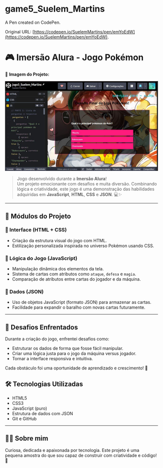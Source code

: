 # game5_Suelem_Martins

A Pen created on CodePen.

Original URL: [https://codepen.io/SuelemMartins/pen/emYoEdW](https://codepen.io/SuelemMartins/pen/emYoEdW).

# 🎮 Imersão Alura - Jogo Pokémon

📸 **Imagem do Projeto:**  

![Imagem do jogo Pokémon](./imagem-projeto-5.JPG)

> Jogo desenvolvido durante a **Imersão Alura**!  
> Um projeto emocionante com desafios e muita diversão. Combinando lógica e criatividade, este jogo é uma demonstração das habilidades adquiridas em **JavaScript**, **HTML**, **CSS** e **JSON**. 💻✨

---

## 🧩 Módulos do Projeto

### 🔹 Interface (HTML + CSS)
- Criação da estrutura visual do jogo com HTML.
- Estilização personalizada inspirada no universo Pokémon usando CSS.

### 🔹 Lógica do Jogo (JavaScript)
- Manipulação dinâmica dos elementos da tela.
- Sistema de cartas com atributos como `ataque`, `defesa` e `magia`.
- Comparação de atributos entre cartas do jogador e da máquina.

### 🔹 Dados (JSON)
- Uso de objetos JavaScript (formato JSON) para armazenar as cartas.
- Facilidade para expandir o baralho com novas cartas futuramente.

---

## 🧠 Desafios Enfrentados

Durante a criação do jogo, enfrentei desafios como:
- Estruturar os dados de forma que fosse fácil manipular.
- Criar uma lógica justa para o jogo da máquina versus jogador.
- Tornar a interface responsiva e intuitiva.

Cada obstáculo foi uma oportunidade de aprendizado e crescimento! 🚀

## 🛠️ Tecnologias Utilizadas

- HTML5
- CSS3
- JavaScript (puro)
- Estrutura de dados com JSON
- Git e GitHub

---

## 🙋‍♀️ Sobre mim

Curiosa, dedicada e apaixonada por tecnologia. Este projeto é uma pequena amostra do que sou capaz de construir com criatividade e código! 💙


